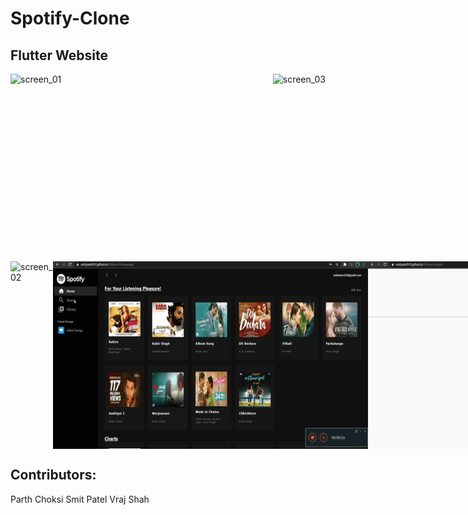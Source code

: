 # Spotify-Clone
## Flutter Website

<div style="display:flex;flex-direction:row;justify-content: space-between">
<img src="screenshots/Hover.gif" alt="screen_01" height="300" />
<img src="screenshots/LikeSong.gif" alt="screen_03" height="300" />
</div>

<div style="display:flex;flex-direction:row;justify-content: space-between">
<img src="screenshots/Responsive.gif" alt="screen_02" height="300" />
<img src="screenshots/Search.gif" alt="screen_04" height="300" />
<img src="screenshots/Signup.gif" alt="screen_04" height="300" />
</div>

## Contributors:
Parth Choksi
Smit Patel
Vraj Shah
